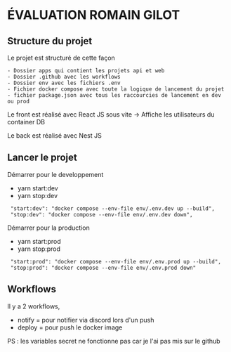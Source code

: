 # ÉVALUATION ROMAIN GILOT

## Structure du projet

Le projet est structuré de cette façon 

````
- Dossier apps qui contient les projets api et web
- Dossier .github avec les workflows
- Dossier env avec les fichiers .env
- Fichier docker compose avec toute la logique de lancement du projet
- fichier package.json avec tous les raccourcies de lancement en dev ou prod
````

Le front est réalisé avec React JS sous vite
-> Affiche les utilisateurs du container DB

Le back est réalisé avec Nest JS

## Lancer le projet
Démarrer pour le developpement

- yarn start:dev
- yarn stop:dev
```
 "start:dev": "docker compose --env-file env/.env.dev up --build",
 "stop:dev": "docker compose --env-file env/.env.dev down",
```

Démarrer pour la production
- yarn start:prod
- yarn stop:prod
```
 "start:prod": "docker compose --env-file env/.env.prod up --build",
 "stop:prod": "docker compose --env-file env/.env.prod down"
```

## Workflows
Il y a 2 workflows, 
- notify = pour notifier via discord lors d'un push
- deploy = pour push le docker image

PS : les variables secret ne fonctionne pas car je l'ai pas mis sur le github